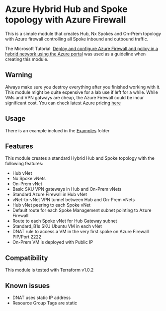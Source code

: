 # Azure Hybrid Hub and Spoke topology with Azure Firewall

This is a simple module that creates Hub, Nx Spokes and On-Prem topology with Azure firewall controlling all Spoke inbound and outbound traffic.


The Microsoft Tutorial: [Deploy and configure Azure Firewall and policy in a hybrid network using the Azure portal](https://docs.microsoft.com/en-au/azure/firewall/tutorial-hybrid-portal-policy) was used as a guideline when creating this module.

## Warning

Always make sure you destroy everything after you finished working with it. This module might be quite expensive for a lab use if left for a while. While VMs and VPN gatways are cheap, the Azure Firewall could be incur significant cost. 
You can check latest Azure pricing [here](https://azure.microsoft.com/en-us/pricing/calculator/)

## Usage

There is an example inclued in the [Examples](./examples) folder

## Features

This module creates a standard Hybrid Hub and Spoke topology with the following features:
 - Hub vNet
 - Nx Spoke vNets
 - On-Prem vNet
 - Basic SKU VPN gateways in Hub and On-Prem vNets
 - Standard Azure Firewall in Hub vNet
 - vNet-to-vNet VPN tunnel between Hub and On-Prem vNets
 - Hub vNet peering to each Spoke vNet
 - Default route for each Spoke Management subnet pointing to Azure Firewall
 - Route to each Spoke vNet for Hub Gateway subnet
 - Standard_B1s SKU Ubuntu VM in each vNet
 - DNAT rule to access a VM in the very first spoke on Azure Firewall PIP/Port 2222
 - On-Prem VM is deployed with Public IP

## Compatibility
This module is tested with Terraform v1.0.2
 
 ## Known issues
 - DNAT uses static IP address
 - Resource Group Tags are static
 
 
